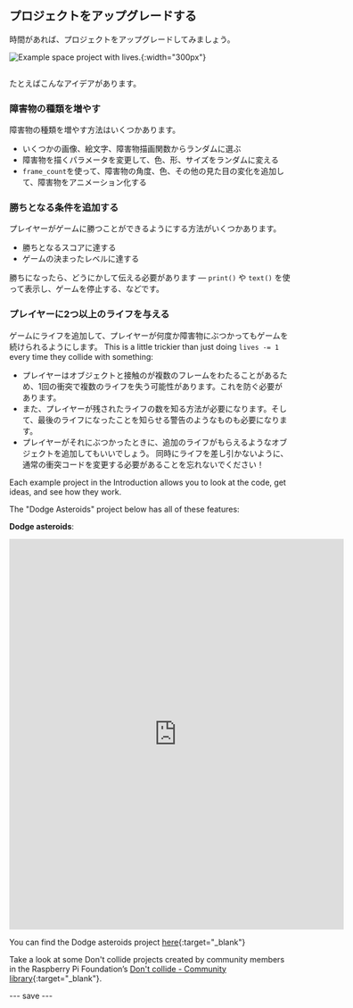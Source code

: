 ## プロジェクトをアップグレードする

<div style="display: flex; flex-wrap: wrap">
<div style="flex-basis: 200px; flex-grow: 1; margin-right: 15px;">
時間があれば、プロジェクトをアップグレードしてみましょう。
</div>
<div>

![Example space project with lives.](images/example1.png){:width="300px"}

</div>
</div>

たとえばこんなアイデアがあります。

### 障害物の種類を増やす
障害物の種類を増やす方法はいくつかあります。
 - いくつかの画像、絵文字、障害物描画関数からランダムに選ぶ
 - 障害物を描くパラメータを変更して、色、形、サイズをランダムに変える
 - `frame_count`を使って、障害物の角度、色、その他の見た目の変化を追加して、障害物をアニメーション化する

### 勝ちとなる条件を追加する
プレイヤーがゲームに勝つことができるようにする方法がいくつかあります。
 - 勝ちとなるスコアに達する
 - ゲームの決まったレベルに達する

勝ちになったら、どうにかして伝える必要があります — `print()` や `text()` を使って表示し、ゲームを停止する、などです。

### プレイヤーに2つ以上のライフを与える
ゲームにライフを追加して、プレイヤーが何度か障害物にぶつかってもゲームを続けられるようにします。 This is a little trickier than just doing `lives -= 1` every time they collide with something:
 - プレイヤーはオブジェクトと接触のが複数のフレームをわたることがあるため、1回の衝突で複数のライフを失う可能性があります。これを防ぐ必要があります。
 - また、プレイヤーが残されたライフの数を知る方法が必要になります。そして、最後のライフになったことを知らせる警告のようなものも必要になります。
 - プレイヤーがそれにぶつかったときに、追加のライフがもらえるようなオブジェクトを追加してもいいでしょう。 同時にライフを差し引かないように、通常の衝突コードを変更する必要があることを忘れないでください！

Each example project in the Introduction allows you to look at the code, get ideas, and see how they work.

The "Dodge Asteroids" project below has all of these features:

**Dodge asteroids**:
<iframe src="https://editor.raspberrypi.org/en/embed/viewer/dodge-asteroids-example" width="600" height="700" frameborder="0" marginwidth="0" marginheight="0" allowfullscreen>
</iframe>

You can find the Dodge asteroids project [here](https://editor.raspberrypi.org/en/projects/dodge-asteroids-example){:target="_blank"}

Take a look at some Don't collide projects created by community members in the Raspberry Pi Foundation’s [Don't collide - Community library](https://wke.lt/w/s/KobNfx){:target="_blank"}.

--- save ---

